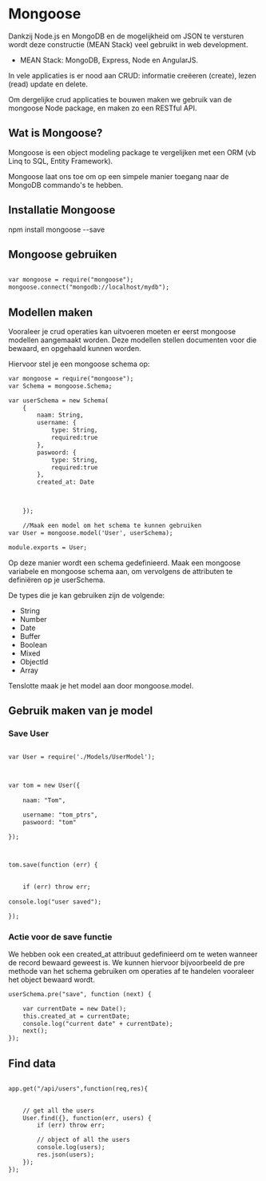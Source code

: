 # Mongoose


Dankzij Node.js en MongoDB en de mogelijkheid om JSON te versturen wordt deze
constructie (MEAN Stack) veel gebruikt in web development.
* MEAN Stack: MongoDB, Express, Node en AngularJS.

In vele applicaties is er nood aan CRUD: informatie creëeren (create), lezen (read)
update en delete.

Om dergelijke crud applicaties te bouwen maken we gebruik van de mongoose Node
package, en maken zo een RESTful API.

## Wat is Mongoose?
Mongoose is een object modeling package te vergelijken met een ORM (vb Linq to SQL,
Entity Framework).

Mongoose laat ons toe om op een simpele manier toegang naar de MongoDB commando's
te hebben.

## Installatie Mongoose

npm install mongoose --save

## Mongoose gebruiken

```html

var mongoose = require("mongoose");
mongoose.connect("mongodb://localhost/mydb");

```
## Modellen maken

Vooraleer je crud operaties kan uitvoeren moeten er eerst mongoose modellen
aangemaakt worden. Deze modellen stellen documenten voor die bewaard, en opgehaald
kunnen worden.

Hiervoor stel je een mongoose schema op:

```html
var mongoose = require("mongoose");
var Schema = mongoose.Schema;

var userSchema = new Schema(
	{
		naam: String,
		username: {
			type: String,
			required:true
		},
		paswoord: {
			type: String,
			required:true
		},
		created_at: Date


	
	});

	//Maak een model om het schema te kunnen gebruiken
var User = mongoose.model('User', userSchema);

module.exports = User;

```

Op deze manier wordt een schema gedefinieerd. Maak een mongoose variabele en 
mongoose schema aan, om vervolgens de attributen te definiëren op je userSchema.

De types die je kan gebruiken zijn de volgende:
- String
- Number
- Date
- Buffer
- Boolean
- Mixed
- ObjectId
- Array

Tenslotte maak je het model aan door mongoose.model.

## Gebruik maken van je model

### Save User

```html

var User = require('./Models/UserModel');



var tom = new User({
	
	naam: "Tom",

	username: "tom_ptrs",
	paswoord: "tom"

});



tom.save(function (err) {
	

	if (err) throw err;
	
console.log("user saved");

});
```

### Actie voor de save functie

We hebben ook een created_at attribuut gedefinieerd om te weten wanneer de record bewaard geweest is. We kunnen 
hiervoor bijvoorbeeld de pre methode van het schema gebruiken om operaties af te handelen vooraleer het object bewaard 
wordt.

```html
userSchema.pre("save", function (next) {

	var currentDate = new Date();
	this.created_at = currentDate;
	console.log("current date" + currentDate);
	next();
});

```


## Find data

```html

app.get("/api/users",function(req,res){

   
    // get all the users
    User.find({}, function(err, users) {
        if (err) throw err;

        // object of all the users
        console.log(users);
        res.json(users);
    });
});

```
